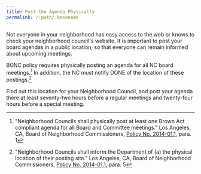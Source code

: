 ```yaml
---
title: Post the Agenda Physically
permalink: /:path/:basename
---
```


Not everyone
in your neighborhood
has easy access
to the web
or knows to check
your neighborhood council's website.
It is important to post
your board agendas
in a public location,
so that everyone
can remain informed
about upcoming meetings.

BONC policy requires
physically posting an agenda
for all NC board meetings.[^bonc2014011]
In addition,
the NC must notify DONE
of the location
of these postings.[^postinglocation]

Find out this location
for your Neighborhood Council,
and post your agenda there
at least seventy-two hours
before a regular meetings
and twenty-four hours
before a special meeting.

[^bonc2014011]:
      "Neighborhood Councils shall
      physically post
      at least one
      Brown Act compliant agenda
      for all Board and Committee meetings."
      Los Angeles, CA,
      Board of Neighborhood Commissioners,
      [Policy No. 2014-01.1,](https://empowerla.org/wp-content/uploads/2012/03/NC-AGENDA-POSTING-REQUIREMENTS_2014-01.1_revised-08-18-14.pdf)
      para. 1

[^postinglocation]:
      "Neighborhood Councils shall inform the Department
      of (a) the physical location
      of their posting site."
      Los Angeles, CA,
      Board of Neighborhood Commissioners,
      [Policy No. 2014-01.1,](https://empowerla.org/wp-content/uploads/2012/03/NC-AGENDA-POSTING-REQUIREMENTS_2014-01.1_revised-08-18-14.pdf)
      para. 5
